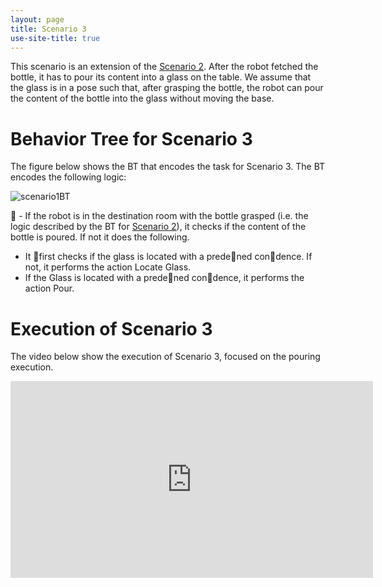 ```yaml
---
layout: page
title: Scenario 3
use-site-title: true
---
```




This scenario is an extension of the [Scenario 2](scenario2). After the robot fetched the bottle, it has to pour its
content into a glass on the table. We assume that the glass is in a pose such that, after grasping the bottle, the
robot can pour the content of the bottle into the glass without moving the base. 
 
 
# Behavior Tree for Scenario 3
The figure below shows the BT that encodes the task for Scenario 3. The BT encodes the following logic:
 
![scenario1BT](https://user-images.githubusercontent.com/8132627/56294629-a4548000-612b-11e9-82f0-7bbae290c2f4.png)

 - If the robot is in the destination room with the bottle grasped (i.e. the logic described by the BT for
[Scenario 2](scenario2)), it checks if the content of the bottle is poured. If not it does the following.
  - It first checks if the glass is located with a predened condence. If not, it performs the action Locate Glass.
  - If the Glass is located with a predened condence, it performs the action Pour.


# Execution of Scenario 3

The video below show the execution of Scenario 3, focused on the pouring execution.

<iframe width="580" height="315" src="http://www.youtube.com/embed/-wE457T0718" frameborder="0" allowfullscreen></iframe>



